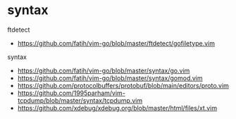 syntax
======

ftdetect
- https://github.com/fatih/vim-go/blob/master/ftdetect/gofiletype.vim

syntax
- https://github.com/fatih/vim-go/blob/master/syntax/go.vim
- https://github.com/fatih/vim-go/blob/master/syntax/gomod.vim
- https://github.com/protocolbuffers/protobuf/blob/main/editors/proto.vim
- https://github.com/1995parham/vim-tcpdump/blob/master/syntax/tcpdump.vim
- https://github.com/xdebug/xdebug.org/blob/master/html/files/xt.vim
